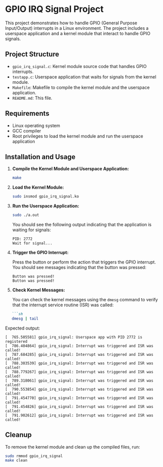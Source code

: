 
# GPIO IRQ Signal Project

This project demonstrates how to handle GPIO (General Purpose Input/Output) interrupts in a Linux environment. The project includes a userspace application and a kernel module that interact to handle GPIO signals.

## Project Structure

- `gpio_irq_signal.c`: Kernel module source code that handles GPIO interrupts.
- `testapp.c`: Userspace application that waits for signals from the kernel module.
- `Makefile`: Makefile to compile the kernel module and the userspace application.
- `README.md`: This file.

## Requirements

- Linux operating system
- GCC compiler
- Root privileges to load the kernel module and run the userspace application

## Installation and Usage

1. **Compile the Kernel Module and Userspace Application:**

   ```sh
   make
   ```

2. **Load the Kernel Module:**

   ```sh
   sudo insmod gpio_irq_signal.ko
   ```

3. **Run the Userspace Application:**

   ```sh
   sudo ./a.out
   ```

   You should see the following output indicating that the application is waiting for signals:

   ```
   PID: 2772
   Wait for signal...
   ```

4. **Trigger the GPIO Interrupt:**

   Press the button or perform the action that triggers the GPIO interrupt. You should see messages indicating that the button was pressed:

   ```
   Button was pressed!
   Button was pressed!
   ```

5. **Check Kernel Messages:**

   You can check the kernel messages using the `dmesg` command to verify that the interrupt service routine (ISR) was called:
```markdown
   ```sh
   dmesg | tail
   ```

   Expected output:

   ```
   [  765.505581] gpio_irq_signal: Userspace app with PID 2772 is registered
   [  786.404864] gpio_irq_signal: Interrupt was triggered and ISR was called!
   [  787.684285] gpio_irq_signal: Interrupt was triggered and ISR was called!
   [  788.303539] gpio_irq_signal: Interrupt was triggered and ISR was called!
   [  788.779267] gpio_irq_signal: Interrupt was triggered and ISR was called!
   [  789.318061] gpio_irq_signal: Interrupt was triggered and ISR was called!
   [  790.553854] gpio_irq_signal: Interrupt was triggered and ISR was called!
   [  791.454770] gpio_irq_signal: Interrupt was triggered and ISR was called!
   [  791.454826] gpio_irq_signal: Interrupt was triggered and ISR was called!
   [  791.902612] gpio_irq_signal: Interrupt was triggered and ISR was called!
   ```

## Cleanup

To remove the kernel module and clean up the compiled files, run:

```sh
sudo rmmod gpio_irq_signal
make clean
```

